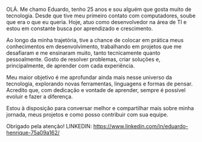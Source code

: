 OLÁ. Me chamo Eduardo, tenho 25 anos e sou alguém que gosta muito de tecnologia. Desde que tive meu primeiro contato com computadores, soube que era o que eu queria. Hoje, atuo como desenvolvedor na área de TI e estou em constante busca por aprendizado e crescimento.

Ao longo da minha trajetória, tive a chance de colocar em prática meus conhecimentos em desenvolvimento, trabalhando em projetos que me desafiaram e me ensinaram muito, tanto tecnicamente quanto pessoalmente. Gosto de resolver problemas, criar soluções e, principalmente, de aprender com cada experiência.

Meu maior objetivo é me aprofundar ainda mais nesse universo da tecnologia, explorando novas ferramentas, linguagens e formas de pensar. Acredito que, com dedicação e vontade de aprender, sempre é possível evoluir e fazer a diferença.

Estou à disposição para conversar melhor e compartilhar mais sobre minha jornada, meus projetos e como posso contribuir com sua equipe.

Obrigado pela atenção!
LINKEDIN: https://www.linkedin.com/in/eduardo-henrique-75a09a162/
